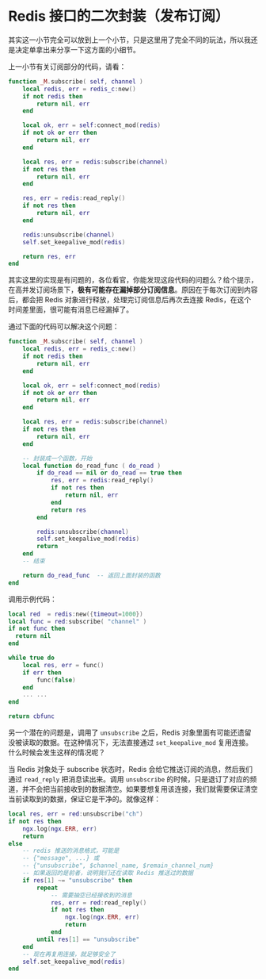 # Redis 接口的二次封装（发布订阅）

其实这一小节完全可以放到上一个小节，只是这里用了完全不同的玩法，所以我还是决定单拿出来分享一下这方面的小细节。

上一小节有关订阅部分的代码，请看：

```lua
function _M.subscribe( self, channel )
    local redis, err = redis_c:new()
    if not redis then
        return nil, err
    end

    local ok, err = self:connect_mod(redis)
    if not ok or err then
        return nil, err
    end

    local res, err = redis:subscribe(channel)
    if not res then
        return nil, err
    end

    res, err = redis:read_reply()
    if not res then
        return nil, err
    end

    redis:unsubscribe(channel)
    self.set_keepalive_mod(redis)

    return res, err
end
```

其实这里的实现是有问题的，各位看官，你能发现这段代码的问题么？给个提示，在高并发订阅场景下，**极有可能存在漏掉部分订阅信息**。原因在于每次订阅到内容后，都会把 Redis 对象进行释放，处理完订阅信息后再次去连接 Redis，在这个时间差里面，很可能有消息已经漏掉了。

通过下面的代码可以解决这个问题：

```lua
function _M.subscribe( self, channel )
    local redis, err = redis_c:new()
    if not redis then
        return nil, err
    end

    local ok, err = self:connect_mod(redis)
    if not ok or err then
        return nil, err
    end

    local res, err = redis:subscribe(channel)
    if not res then
        return nil, err
    end

    -- 封装成一个函数，开始
    local function do_read_func ( do_read )
        if do_read == nil or do_read == true then
            res, err = redis:read_reply()
            if not res then
                return nil, err
            end
            return res
        end

        redis:unsubscribe(channel)
        self.set_keepalive_mod(redis)
        return
    end
    -- 结束

    return do_read_func  -- 返回上面封装的函数
end
```

调用示例代码：

```lua
local red  = redis:new({timeout=1000})
local func = red:subscribe( "channel" )
if not func then
  return nil
end

while true do
    local res, err = func()
    if err then
        func(false)
    end
    ... ...
end

return cbfunc
```

另一个潜在的问题是，调用了 `unsubscribe` 之后，Redis 对象里面有可能还遗留没被读取的数据。在这种情况下，无法直接通过 `set_keepalive_mod` 复用连接。什么时候会发生这样的情况呢？

当 Redis 对象处于 subscribe 状态时，Redis 会给它推送订阅的消息，然后我们通过 `read_reply` 把消息读出来。调用 `unsubscribe` 的时候，只是退订了对应的频道，并不会把当前接收到的数据清空。如果要想复用该连接，我们就需要保证清空当前读取到的数据，保证它是干净的。就像这样：

```lua
local res, err = red:unsubscribe("ch")
if not res then
    ngx.log(ngx.ERR, err)
    return
else
    -- redis 推送的消息格式，可能是
    -- {"message", ...} 或
    -- {"unsubscribe", $channel_name, $remain_channel_num}
    -- 如果返回的是前者，说明我们还在读取 Redis 推送过的数据
    if res[1] ~= "unsubscribe" then
        repeat
            -- 需要抽空已经接收到的消息
            res, err = red:read_reply()
            if not res then
                ngx.log(ngx.ERR, err)
                return
            end
        until res[1] == "unsubscribe"
    end
    -- 现在再复用连接，就足够安全了
    self.set_keepalive_mod(redis)
end
```
